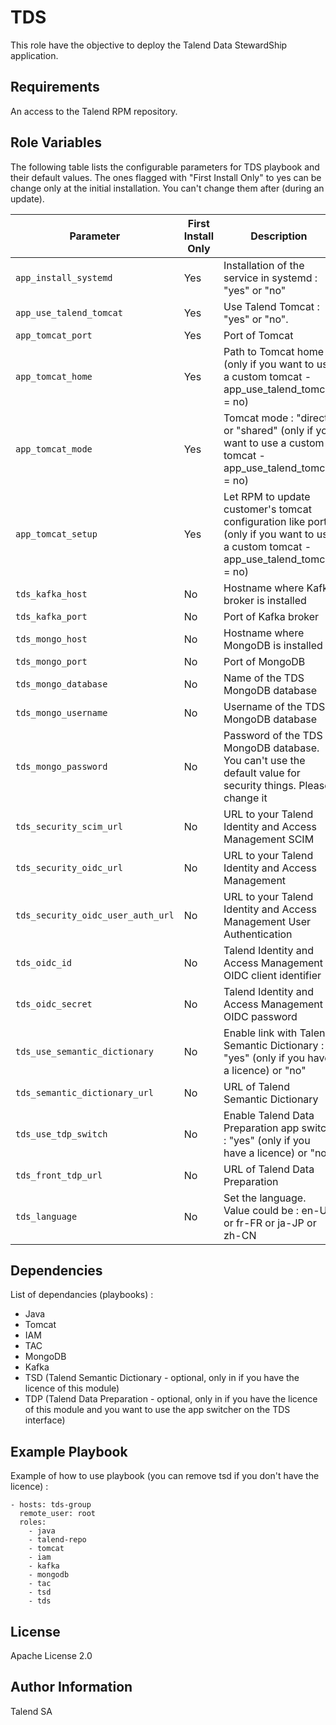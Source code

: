 TDS
=========

This role have the objective to deploy the Talend Data StewardShip application.

Requirements
------------

An access to the Talend RPM repository.

Role Variables
--------------

The following table lists the configurable parameters for TDS playbook and their default values.
The ones flagged with "First Install Only" to yes can be change only at the initial installation. You can't change them after (during an update).

Parameter                             | First Install Only | Description                                      | Default
--------------------------------------|--------------------|--------------------------------------------------|--------------------------------
`app_install_systemd`  |Yes|Installation of the service in systemd : "yes" or "no"  | yes
`app_use_talend_tomcat`|Yes|Use Talend Tomcat : "yes" or "no".                      | yes
`app_tomcat_port`      |Yes|Port of Tomcat                                          | 19999
`app_tomcat_home`      |Yes|Path to Tomcat home (only if you want to use a custom tomcat - app_use_talend_tomcat = no)| /opt/tomcat
`app_tomcat_mode`      |Yes|Tomcat mode : "direct" or "shared" (only if you want to use a custom tomcat - app_use_talend_tomcat = no) | direct
`app_tomcat_setup`     |Yes|Let RPM to update customer's tomcat configuration like ports (only if you want to use a custom tomcat - app_use_talend_tomcat = no) | no
`tds_kafka_host`       |No |Hostname where Kafka broker is installed                | localhost
`tds_kafka_port`       |No |Port of Kafka broker                                    | 9092
`tds_mongo_host`       |No |Hostname where MongoDB is installed                     | localhost
`tds_mongo_port`       |No |Port of MongoDB                                         | 27017
`tds_mongo_database`   |No |Name of the TDS MongoDB database                        | tds
`tds_mongo_username`   |No |Username of the TDS MongoDB database                    | tds-user
`tds_mongo_password`   |No |Password of the TDS MongoDB database. You can't use the default value for security things. Please change it        | duser
`tds_security_scim_url`|No |URL to your Talend Identity and Access Management SCIM  | <http://localhost:9080/scim>
`tds_security_oidc_url`|No |URL to your Talend Identity and Access Management       | <http://localhost:9080/oidc>
`tds_security_oidc_user_auth_url` |No|URL to your Talend Identity and Access Management User Authentication | <http://localhost:9080/oidc>
`tds_oidc_id`          |No |Talend Identity and Access Management OIDC client identifier | tl6K6ac7tSE-LQ
`tds_oidc_secret`      |No |Talend Identity and Access Management OIDC password     | sLbyFKTzM8F0dTL10mHd3A
`tds_use_semantic_dictionary` |No |Enable link with Talend Semantic Dictionary : "yes" (only if you have a licence) or "no" | yes
`tds_semantic_dictionary_url` |No |URL of Talend Semantic Dictionary                | <http://localhost:8187/>
`tds_use_tdp_switch`   |No |Enable Talend Data Preparation  app switch : "yes" (only if you have a licence) or "no" | no
`tds_front_tdp_url`    |No |URL of Talend Data Preparation                          | <http://localhost:9999>
`tds_language`         |No |Set the language. Value could be : en-US or fr-FR or ja-JP or zh-CN | en-US

Dependencies
------------

List of dependancies (playbooks) :

- Java
- Tomcat
- IAM
- TAC
- MongoDB
- Kafka
- TSD (Talend Semantic Dictionary - optional, only in if you have the licence of this module)
- TDP (Talend Data Preparation - optional, only in if you have the licence of this module and you want to use the app switcher on the TDS interface)

Example Playbook
----------------

Example of how to use playbook (you can remove tsd if you don't have the licence) :

    - hosts: tds-group
      remote_user: root
      roles:
        - java
        - talend-repo
        - tomcat
        - iam
        - kafka
        - mongodb
        - tac
        - tsd
        - tds

License
-------

Apache License 2.0

Author Information
------------------

Talend SA
